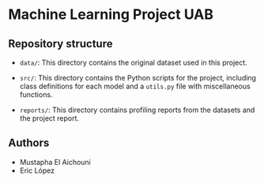 # Machine Learning Project UAB

## Repository structure
- `data/`: This directory contains the original dataset used in this project.

- `src/`: This directory contains the Python scripts for the project, including class definitions for each model and a `utils.py` file with miscellaneous functions.

- `reports/`: This directory contains profiling reports from the datasets and the project report.

## Authors
- Mustapha El Aichouni
- Eric López
